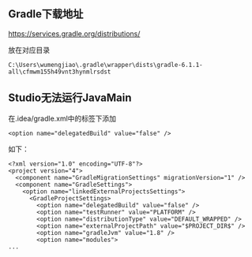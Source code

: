 
## Gradle下载地址
https://services.gradle.org/distributions/

放在对应目录
```
C:\Users\wumengjiao\.gradle\wrapper\dists\gradle-6.1.1-all\cfmwm155h49vnt3hynmlrsdst
```

## Studio无法运行JavaMain
在.idea/gradle.xml中的<GradleProjectSettings>标签下添加
```
<option name="delegatedBuild" value="false" />
```

如下：
```
<?xml version="1.0" encoding="UTF-8"?>
<project version="4">
  <component name="GradleMigrationSettings" migrationVersion="1" />
  <component name="GradleSettings">
    <option name="linkedExternalProjectsSettings">
      <GradleProjectSettings>
        <option name="delegatedBuild" value="false" />
        <option name="testRunner" value="PLATFORM" />
        <option name="distributionType" value="DEFAULT_WRAPPED" />
        <option name="externalProjectPath" value="$PROJECT_DIR$" />
        <option name="gradleJvm" value="1.8" />
        <option name="modules">
...
```